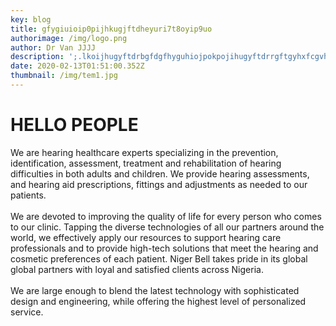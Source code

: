 ```yaml
---
key: blog
title: gfygiuioip0pijhkugjftdheyuri7t8oyip9uo
authorimage: /img/logo.png
author: Dr Van JJJJ
description: ';.lkoijhugyftdrbgfdgfhyguhiojpokpojihugyftdrrgftgyhxfcgvhbjnlkm;l,'';.''/ ,.mmnb'
date: 2020-02-13T01:51:00.352Z
thumbnail: /img/tem1.jpg
---
```

# **HELLO PEOPLE**

We are hearing healthcare experts specializing in the prevention, identification, assessment, treatment and rehabilitation of hearing difficulties in both adults and children. We provide hearing assessments, and hearing aid prescriptions, fittings and adjustments as needed to our patients.\
\
We are devoted to improving the quality of life for every person who comes to our clinic. Tapping the diverse technologies of all our partners around the world, we effectively apply our resources to support hearing care professionals and to provide high-tech solutions that meet the hearing and cosmetic preferences of each patient. Niger Bell takes pride in its global global partners with loyal and satisfied clients across Nigeria.\
\
We are large enough to blend the latest technology with sophisticated design and engineering, while offering the highest level of personalized service.
